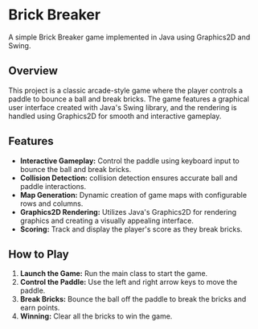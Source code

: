 # Brick Breaker

A simple Brick Breaker game implemented in Java using Graphics2D and Swing.

## Overview

This project is a classic arcade-style game where the player controls a paddle to bounce a ball and break bricks. The game features a graphical user interface created with Java's Swing library, and the rendering is handled using Graphics2D for smooth and interactive gameplay.

## Features

- **Interactive Gameplay:** Control the paddle using keyboard input to bounce the ball and break bricks.
- **Collision Detection:** collision detection ensures accurate ball and paddle interactions.
- **Map Generation:** Dynamic creation of game maps with configurable rows and columns.
- **Graphics2D Rendering:** Utilizes Java's Graphics2D for rendering graphics and creating a visually appealing interface.
- **Scoring:** Track and display the player's score as they break bricks.

## How to Play

1. **Launch the Game:** Run the main class to start the game.
2. **Control the Paddle:** Use the left and right arrow keys to move the paddle.
3. **Break Bricks:** Bounce the ball off the paddle to break the bricks and earn points.
4. **Winning:** Clear all the bricks to win the game.
